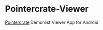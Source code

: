 # Pointercrate-Viewer

[Pointercrate](https://www.pointercrate.com) Demonlist Viewer App for Android
